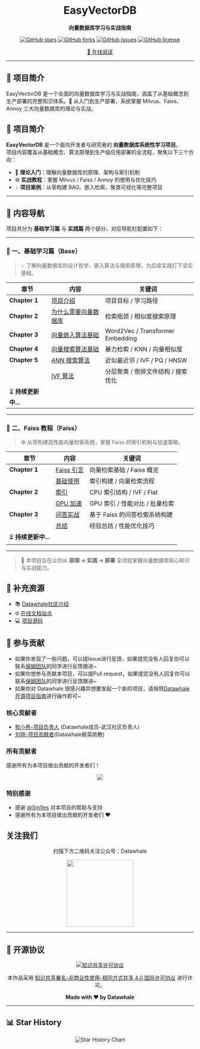 <div align="center">

# EasyVectorDB

**向量数据库学习与实战指南**

[![GitHub stars](https://img.shields.io/github/stars/datawhalechina/easy-vectordb?style=flat-square)](https://github.com/datawhalechina/easy-vectordb/stargazers) [![GitHub forks](https://img.shields.io/github/forks/datawhalechina/easy-vectordb?style=flat-square)](https://github.com/datawhalechina/easy-vectordb/network/members) [![GitHub issues](https://img.shields.io/github/issues/datawhalechina/easy-vectordb?style=flat-square)](https://github.com/datawhalechina/easy-vectordb/issues) [![GitHub license](https://img.shields.io/github/license/datawhalechina/easy-vectordb?style=flat-square)](https://github.com/datawhalechina/easy-vectordb/blob/main/LICENSE)

[📖 在线阅读](https://datawhalechina.github.io/easy-vectordb/)

</div>

---

## 🌟 项目简介

EasyVectorDB 是一个全面的向量数据库学习与实战指南，涵盖了从基础概念到生产部署的完整知识体系。🚀 从入门到生产部署，系统掌握 Milvus、Faiss、Annoy 三大向量数据库的理论与实战。

## 🧭 项目简介

**EasyVectorDB** 是一个面向开发者与研究者的 **向量数据库系统性学习项目**。  
项目内容覆盖从基础概念、算法原理到生产级应用部署的全流程，聚焦以下三个方向：

- 🧩 **理论入门**：理解向量数据库的原理、架构与索引机制  
- ⚙️ **实战教程**：掌握 Milvus / Faiss / Annoy 的使用与优化技巧  
- 💡 **项目案例**：从零构建 RAG、嵌入检索、聚类可视化等完整项目  

---


## 📖 内容导航

项目共分为 **基础学习篇** 与 **实践篇** 两个部分，对应导航栏配置如下：

---

### 🏁 一、基础学习篇（Base）

> 💡 了解向量数据库的设计哲学、嵌入算法与搜索原理，为后续实践打下坚实基础。

| 章节 | 内容 | 关键词 |
|------|------|--------|
| **Chapter 1** | [项目介绍](./doc/base/chapter1/项目介绍.md) | 项目目标 / 学习路径 |
| **Chapter 2** | [为什么需要向量数据库](./doc/base/chapter2/为什么需要向量数据库.md) | 检索瓶颈 / 相似度搜索原理 |
| **Chapter 3** | [向量嵌入算法基础](./doc/base/chapter3/向量嵌入算法基础.md) | Word2Vec / Transformer Embedding |
| **Chapter 4** | [向量搜索算法基础](./doc/base/chapter4/向量搜索算法基础.md) | 暴力检索 / KNN / 向量相似度 |
| **Chapter 5** | [ANN 搜索算法](./doc/base/chapter5/ANN搜索算法.md) | 近似最近邻 / IVF / PQ / HNSW |
|               | [IVF 算法](./doc/base/chapter5/IVF算法.md) | 分层聚类 / 倒排文件结构 / 搜索优化 |
| ⏳ **持续更新中...** |  |  |

---

### 🔧 二、Faiss 教程（Faiss）

> ⚙️ 从零构建高性能向量检索系统，掌握 Faiss 的索引机制与加速策略。

| 章节 | 内容 | 关键词 |
|------|------|--------|
| **Chapter 1** | [Faiss 引言](./docs/Faiss/引言.md) | 向量检索基础 / Faiss 概览 |
|                | [基础使用](./docs/Faiss/基础使用.md) | 索引构建 / 向量检索流程 |
| **Chapter 2** | [索引](./docs/Faiss/索引.md) | CPU 索引结构 / IVF / Flat |
|                | [GPU 加速](./docs/Faiss/GPU加速.md) | GPU 索引 / 性能对比 / 批量检索 |
| **Chapter 3** | [问答实战](./docs/Faiss/问答实战.md) | 基于 Faiss 的问答检索系统构建 |
|                | [总结](./docs/Faiss/总结.md) | 经验总结 / 性能优化技巧 |
| ⏳ **持续更新中...** |  |  |

---

> 📘 本项目旨在让你从 **原理 → 实践 → 部署** 全流程掌握向量数据库核心知识与实战能力。

## 📄 补充资源

- 📚 [Datawhale社区介绍](./docs/Datawhale%E7%A4%BE%E5%8C%BA%E4%BB%8B%E7%BB%8D.pdf)
- 🌐 [在线文档站点](https://datawhalechina.github.io/easy-vectordb/)
- 💻 [项目源码](https://github.com/datawhalechina/easy-vectordb/tree/main/src)

## 🤝 参与贡献

- 如果你发现了一些问题，可以提Issue进行反馈，如果提完没有人回复你可以联系[保姆团队](https://github.com/datawhalechina/DOPMC/blob/main/OP.md)的同学进行反馈跟进~
- 如果你想参与贡献本项目，可以提Pull request，如果提完没有人回复你可以联系[保姆团队](https://github.com/datawhalechina/DOPMC/blob/main/OP.md)的同学进行反馈跟进~
- 如果你对 Datawhale 很感兴趣并想要发起一个新的项目，请按照[Datawhale开源项目指南](https://github.com/datawhalechina/DOPMC/blob/main/GUIDE.md)进行操作即可~

### 核心贡献者
- [牧小熊-项目负责人](https://github.com/muxiaoxiong) (Datawhale成员-武汉社区负责人)
- [刘晓-项目贡献者](https://github.com/Halukisan)(Datawhale鲸英助教)

### 所有贡献者

感谢所有为本项目做出贡献的开发者们！

<div align="center">

<a href="https://github.com/datawhalechina/easy-vectordb/graphs/contributors">
  <img src="https://contrib.rocks/image?repo=datawhalechina/easy-vectordb" />
</a>

</div>

### 特别感谢
- 感谢 [@Sm1les](https://github.com/Sm1les) 对本项目的帮助与支持
- 感谢所有为本项目做出贡献的开发者们 ❤️

## 关注我们

<div align=center>
<p>扫描下方二维码关注公众号：Datawhale</p>
<img src="https://raw.githubusercontent.com/datawhalechina/pumpkin-book/master/res/qrcode.jpeg" width = "180" height = "180">
</div>

---

## 📜 开源协议

<div align="center">

<a rel="license" href="http://creativecommons.org/licenses/by-nc-sa/4.0/">
  <img alt="知识共享许可协议" style="border-width:0" src="https://img.shields.io/badge/license-CC%20BY--NC--SA%204.0-lightgrey" />
</a>

本作品采用 [知识共享署名-非商业性使用-相同方式共享 4.0 国际许可协议](http://creativecommons.org/licenses/by-nc-sa/4.0/) 进行许可。

**Made with ❤️ by Datawhale**

</div>

---

## 📊 Star History

<div align="center">

<picture>
  <source media="(prefers-color-scheme: dark)" srcset="https://api.star-history.com/svg?repos=datawhalechina/easy-vectordb&type=Date&theme=dark" />
  <source media="(prefers-color-scheme: light)" srcset="https://api.star-history.com/svg?repos=datawhalechina/easy-vectordb&type=Date" />
  <img alt="Star History Chart" src="https://api.star-history.com/svg?repos=datawhalechina/easy-vectordb&type=Date" />
</picture>

</div>